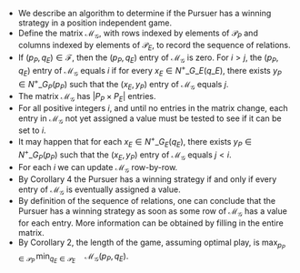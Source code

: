 - We describe an algorithm to determine if the Pursuer has a winning strategy in a position independent game.
- Define the matrix $\mathcal M_{\mathcal G}$, with rows indexed by elements of $\mathcal P_P$ and columns indexed by elements of $\mathcal P _E$, to record the sequence of relations.
- If $(p_P, q_E) \in \mathcal F$, then the  $(p_P, q_E)$ entry of $\mathcal M_{\mathcal G}$ is zero. For $i > j$, the $(p_P, q_E)$ entry of $\mathcal M_{\mathcal G}$ equals $i$ if for every $x_E \in N^+\_{G\_E}(q\_E)$, there exists $y_P \in N^+\_{G_P}(p_P)$ such that the $(x_E, y_P)$ entry
of $\mathcal M_{\mathcal G}$ equals $j$.
- The matrix $\mathcal{M}_{\mathcal{G}}$ has $|P_P \times P_E|$ entries.
- For all positive integers $i$, and until no entries in the matrix change, each entry in $\mathcal{M}_{\mathcal{G}}$ not yet assigned a value must be tested to see if it can be set to $i$.
- It may happen that for each $x_E \in N^+\_{G_E}(q_E)$, there exists $y_P \in N^+\_{G_P}(p_P)$ such that the $(x_E, y_P)$ entry of $\mathcal M_{\mathcal G}$ equals $j < i$.
- For each $i$ we can update $\mathcal{M}_{\mathcal{G}}$ row-by-row.
- By Corollary 4 the Pursuer has a winning strategy if and only if every entry of $\mathcal M_{\mathcal G}$ is eventually assigned a value.
- By definition of the sequence of relations, one can conclude that the Pursuer has a winning strategy as soon as some row of $\mathcal M_{\mathcal G}$ has a value for each entry.  More information can be obtained by filling in the entire matrix.
- By Corollary 2, the length of the game, assuming optimal play, is $\max_{p_P \in \mathcal P_P} \,\min_{q_E \in \mathcal P_E}\quad \mathcal M_{\mathcal G}(p_P, q_E).$

